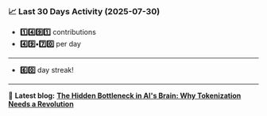 <!--START_STATS-->
### 📈 Last 30 Days Activity (2025-07-30)  
- **1️⃣4️⃣9️⃣1️⃣** contributions  
- **4️⃣9️⃣•7️⃣0️⃣** per day
---
- **6️⃣0️⃣** day streak!
---
📝 **Latest blog:** [**The Hidden Bottleneck in AI's Brain: Why Tokenization Needs a Revolution**](https://andriak.com/blog/tokenization-revolution)
<!--END_STATS-->
